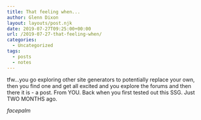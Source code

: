 ```yaml
---
title: That feeling when...
author: Glenn Dixon
layout: layouts/post.njk
date: 2019-07-27T09:25:00+00:00
url: /2019-07-27-that-feeling-when/
categories:
  - Uncategorized
tags:
  - posts
  - notes
---
```

tfw...you go exploring other site generators to potentially replace your own, then you find one and get all excited and you explore the forums and then there it is - a post. From YOU. Back when you first tested out this SSG. Just TWO MONTHS ago.

<!-- excerpt -->
*facepalm*